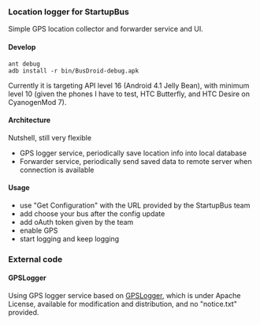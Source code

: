 ### Location logger for StartupBus

Simple GPS location collector and forwarder service and UI.

#### Develop

    ant debug
    adb install -r bin/BusDroid-debug.apk

Currently it is targeting API level 16 (Android 4.1 Jelly Bean), with minimum level 10 (given the phones I have to test, HTC Butterfly, and HTC Desire on CyanogenMod 7).

#### Architecture

Nutshell, still very flexible

  + GPS logger service, periodically save location info into local database
  + Forwarder service, periodically send saved data to remote server when connection is available

#### Usage

 + use "Get Configuration" with the URL provided by the StartupBus team
 + add choose your bus after the config update
 + add oAuth token given by the team
 + enable GPS
 + start logging and keep logging

### External code

#### GPSLogger

Using GPS logger service based on [GPSLogger], which is under Apache License,
available for modification and distribution, and no "notice.txt" provided.

[GPSLogger]: http://code.google.com/p/gpslogger/ "GPSLogger on Google Code"
